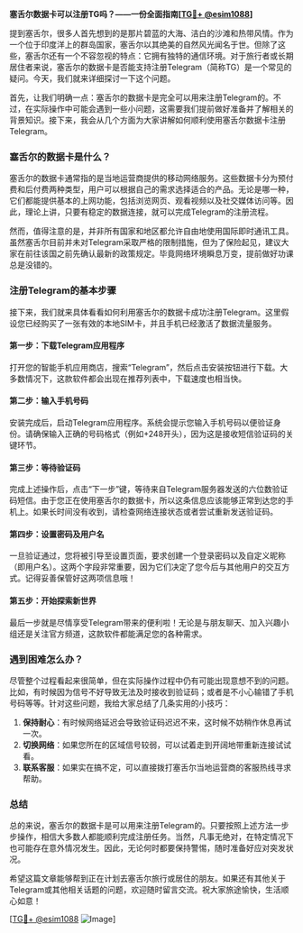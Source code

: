 **塞舌尔数据卡可以注册TG吗？——一份全面指南[[TG💪+ @esim1088](https://t.me/s/esim1088)]**

提到塞舌尔，很多人首先想到的是那片碧蓝的大海、洁白的沙滩和热带风情。作为一个位于印度洋上的群岛国家，塞舌尔以其绝美的自然风光闻名于世。但除了这些，塞舌尔还有一个不容忽视的特点：它拥有独特的通信环境。对于旅行者或长期居住者来说，塞舌尔的数据卡是否能支持注册Telegram（简称TG）是一个常见的疑问。今天，我们就来详细探讨一下这个问题。

首先，让我们明确一点：塞舌尔的数据卡是完全可以用来注册Telegram的。不过，在实际操作中可能会遇到一些小问题，这需要我们提前做好准备并了解相关的背景知识。接下来，我会从几个方面为大家讲解如何顺利使用塞舌尔数据卡注册Telegram。

### 塞舌尔的数据卡是什么？

塞舌尔的数据卡通常指的是当地运营商提供的移动网络服务。这些数据卡分为预付费和后付费两种类型，用户可以根据自己的需求选择适合的产品。无论是哪一种，它们都能提供基本的上网功能，包括浏览网页、观看视频以及社交媒体访问等。因此，理论上讲，只要有稳定的数据连接，就可以完成Telegram的注册流程。

然而，值得注意的是，并非所有国家和地区都允许自由地使用国际即时通讯工具。虽然塞舌尔目前并未对Telegram采取严格的限制措施，但为了保险起见，建议大家在前往该国之前先确认最新的政策规定。毕竟网络环境瞬息万变，提前做好功课总是没错的。

### 注册Telegram的基本步骤

接下来，我们就来具体看看如何利用塞舌尔的数据卡成功注册Telegram。这里假设您已经购买了一张有效的本地SIM卡，并且手机已经激活了数据流量服务。

#### 第一步：下载Telegram应用程序
打开您的智能手机应用商店，搜索“Telegram”，然后点击安装按钮进行下载。大多数情况下，这款软件都会出现在推荐列表中，下载速度也相当快。

#### 第二步：输入手机号码
安装完成后，启动Telegram应用程序。系统会提示您输入手机号码以便验证身份。请确保输入正确的号码格式（例如+248开头），因为这是接收短信验证码的关键环节。

#### 第三步：等待验证码
完成上述操作后，点击“下一步”键，等待来自Telegram服务器发送的六位数验证码短信。由于您正在使用塞舌尔的数据卡，所以这条信息应该能够正常到达您的手机上。如果长时间没有收到，请检查网络连接状态或者尝试重新发送验证码。

#### 第四步：设置密码及用户名
一旦验证通过，您将被引导至设置页面，要求创建一个登录密码以及自定义昵称（即用户名）。这两个字段非常重要，因为它们决定了您今后与其他用户的交互方式。记得妥善保管好这两项信息哦！

#### 第五步：开始探索新世界
最后一步就是尽情享受Telegram带来的便利啦！无论是与朋友聊天、加入兴趣小组还是关注官方频道，这款软件都能满足您的各种需求。

### 遇到困难怎么办？

尽管整个过程看起来很简单，但在实际操作过程中仍有可能出现意想不到的问题。比如，有时候因为信号不好导致无法及时接收到验证码；或者是不小心输错了手机号码等等。针对这些问题，我给大家总结了几条实用的小技巧：

1. **保持耐心**：有时候网络延迟会导致验证码迟迟不来，这时候不妨稍作休息再试一次。
2. **切换网络**：如果您所在的区域信号较弱，可以试着走到开阔地带重新连接试试看。
3. **联系客服**：如果实在搞不定，可以直接拨打塞舌尔当地运营商的客服热线寻求帮助。

### 总结

总的来说，塞舌尔的数据卡是可以用来注册Telegram的。只要按照上述方法一步步操作，相信大多数人都能顺利完成注册任务。当然，凡事无绝对，在特定情况下也可能存在意外情况发生。因此，无论何时都要保持警惕，随时准备好应对突发状况。

希望这篇文章能够帮到正在计划去塞舌尔旅行或居住的朋友。如果还有其他关于Telegram或其他相关话题的问题，欢迎随时留言交流。祝大家旅途愉快，生活顺心如意！

[[TG💪+ @esim1088](https://t.me/s/esim1088) ![Image](https://i.postimg.cc/4NQfJmqS/Snipaste-2025-05-13-00-14-12.png)]
